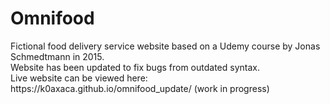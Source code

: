 <h1>Omnifood</h1>
Fictional food delivery service website based on a Udemy course by Jonas Schmedtmann in 2015. <br>
Website has been updated to fix bugs from outdated syntax. <br>
Live website can be viewed here: https://k0axaca.github.io/omnifood_update/ (work in progress)
